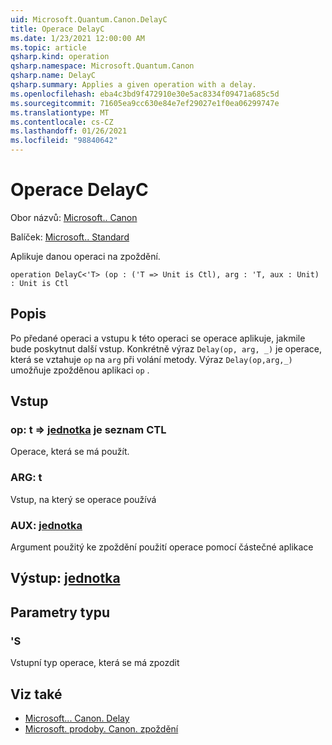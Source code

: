 ```yaml
---
uid: Microsoft.Quantum.Canon.DelayC
title: Operace DelayC
ms.date: 1/23/2021 12:00:00 AM
ms.topic: article
qsharp.kind: operation
qsharp.namespace: Microsoft.Quantum.Canon
qsharp.name: DelayC
qsharp.summary: Applies a given operation with a delay.
ms.openlocfilehash: eba4c3bd9f472910e30e5ac8334f09471a685c5d
ms.sourcegitcommit: 71605ea9cc630e84e7ef29027e1f0ea06299747e
ms.translationtype: MT
ms.contentlocale: cs-CZ
ms.lasthandoff: 01/26/2021
ms.locfileid: "98840642"
---
```

# <a name="delayc-operation"></a>Operace DelayC

Obor názvů: [Microsoft.. Canon](xref:Microsoft.Quantum.Canon)

Balíček: [Microsoft.. Standard](https://nuget.org/packages/Microsoft.Quantum.Standard)


Aplikuje danou operaci na zpoždění.

```qsharp
operation DelayC<'T> (op : ('T => Unit is Ctl), arg : 'T, aux : Unit) : Unit is Ctl
```


## <a name="description"></a>Popis

Po předané operaci a vstupu k této operaci se operace aplikuje, jakmile bude poskytnut další vstup.
Konkrétně výraz `Delay(op, arg, _)` je operace, která se vztahuje `op` na `arg` při volání metody.
Výraz `Delay(op,arg,_)` umožňuje zpožděnou aplikaci `op` .

## <a name="input"></a>Vstup

### <a name="op--t--unit--is-ctl"></a>op: t => [jednotka](xref:microsoft.quantum.lang-ref.unit)  je seznam CTL

Operace, která se má použít.


### <a name="arg--t"></a>ARG: t

Vstup, na který se operace používá


### <a name="aux--unit"></a>AUX: [jednotka](xref:microsoft.quantum.lang-ref.unit)

Argument použitý ke zpoždění použití operace pomocí částečné aplikace



## <a name="output--unit"></a>Výstup: [jednotka](xref:microsoft.quantum.lang-ref.unit)



## <a name="type-parameters"></a>Parametry typu

### <a name="t"></a>'S

Vstupní typ operace, která se má zpozdit

## <a name="see-also"></a>Viz také

- [Microsoft... Canon. Delay](xref:Microsoft.Quantum.Canon.Delay)
- [Microsoft. prodoby. Canon. zpoždění](xref:Microsoft.Quantum.Canon.Delayed)